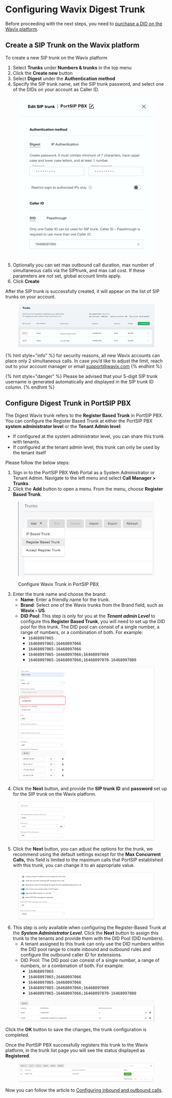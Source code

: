 # Configuring Wavix Digest Trunk

Before proceeding with the next steps, you need to [purchase a DID on the Wavix platform](../wavix-sip-trunk/purchase-a-did-on-wavix-platform.md).

## Create a SIP Trunk on the Wavix platform

To create a new SIP trunk on the Wavix platform

1. Select **Trunks** under **Numbers & trunks** in the top menu
2. Click the **Create new** button
3. Select **Digest** under the **Authentication method**
4. Specify the SIP trunk name, set the SIP trunk password, and select one of the DIDs on your account as Caller ID.

<figure><img src="../../.gitbook/assets/fig2.png" alt="" width="563"><figcaption></figcaption></figure>

5. Optionally you can set max outbound call duration, max number of simultaneous calls via the SIPtrunk, and max call cost. If these parameters are not set, global account limits apply.
6. Click **Create**

After the SIP trunk is successfully created, it will appear on the list of SIP trunks on your account.

<figure><img src="../../.gitbook/assets/wavix-fig3.png" alt=""><figcaption></figcaption></figure>

{% hint style="info" %}
for security reasons, all new Wavix accounts can place only 2 simultaneous calls. In case you’d like to adjust the limit, reach out to your account manager or email support@wavix.com
{% endhint %}

{% hint style="danger" %}
Please be advised that your 5-digit SIP trunk username is generated automatically and displayed in the SIP trunk ID column.
{% endhint %}

## Configure Digest Trunk in PortSIP PBX

The Digest Wavix trunk refers to the **Register Based Trunk** in PortSIP PBX. You can configure the Register Based Trunk at either the PortSIP PBX **system administrator level** or the **Tenant Admin level**:

* If configured at the system administrator level, you can share this trunk with tenants.
* If configured at the tenant admin level, this trunk can only be used by the tenant itself

Please follow the below steps:

1. Sign in to the PortSIP PBX Web Portal as a System Administrator or Tenant Admin. Navigate to the left menu and select **Call Manager > Trunks**.&#x20;
2. Click the **Add** button to open a menu. From the menu, choose **Register Based Trunk**.

<figure><img src="../../.gitbook/assets/wavix-fig13.png" alt="" width="563"><figcaption><p>Configure Wavix Trunk in PortSIP PBX</p></figcaption></figure>

3. Enter the trunk name and choose the brand:
   * **Name**: Enter a friendly name for the trunk.
   * **Brand**: Select one of the Wavix trunks from the Brand field, such as **Wavix - US**.
   * **DID Pool**: This step is only for you at the _**Tenant admin Level**_ to configure this **Register Based Trunk**, you will need to set up the DID pool for this trunk. The DID pool can consist of a single number, a range of numbers, or a combination of both. For example:
     * `16468097065`
     * `16468097065;16468097066`
     * `16468097065-16468097066`
     * `16468097065-16468097066;16468097069`&#x20;
     * `16468097065-16468097066;16468097070-16468097080`

<figure><img src="../../.gitbook/assets/wavix-fig14.png" alt=""><figcaption></figcaption></figure>

4. Click the **Next** button, and provide the **SIP trunk ID** and **password** set up for the SIP  trunk on the Wavix platform.&#x20;

<figure><img src="../../.gitbook/assets/wavix-fig18.png" alt=""><figcaption></figcaption></figure>

5. Click the **Next** button, you can adjust the options for the trunk, we recommend using the default settings except for the **Max Concurrent Calls,** this field is limited to the maximum calls that PortSIP established with this trunk, you can change it to an appropriate value.

<figure><img src="../../.gitbook/assets/wavix-fig16.png" alt=""><figcaption></figcaption></figure>

6. This step is only available when configuring the Register-Based Trunk at the _**System Administrator Level**_. Click the **Next** button to assign this trunk to the tenants and provide them with the DID Pool (DID numbers). &#x20;
   * A tenant assigned to this trunk can only use the DID numbers within the DID pool range to create inbound and outbound rules and configure the outbound caller ID for extensions.
   * DID Pool: The DID pool can consist of a single number, a range of numbers, or a combination of both. For example:
     * `16468097065`
     * `16468097065;16468097066`
     * `16468097065-16468097066`
     * `16468097065-16468097066;16468097069`&#x20;
     * `16468097065-16468097066;16468097070-16468097080`

<figure><img src="../../.gitbook/assets/wavix-fig17.png" alt=""><figcaption></figcaption></figure>

Click the **OK** button to save the changes, the trunk configuration is completed.

Once the PortSIP PBX successfully registers this trunk to the Wavix platform, in the trunk list page you will see the status displayed as **Registered**.

<figure><img src="../../.gitbook/assets/wavix-fig19.png" alt=""><figcaption></figcaption></figure>

Now you can follow the article to [Configuring inbound and outbound calls](../wavix-sip-trunk/configuring-outbound-and-inbound-calls.md).

